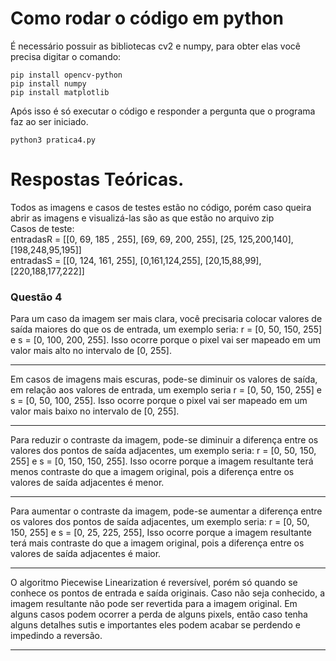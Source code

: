 # Como rodar o código em python

É necessário possuir as bibliotecas cv2 e numpy, para obter elas você precisa digitar o comando: 
```
pip install opencv-python
pip install numpy
pip install matplotlib
```
Após isso é só executar o código e responder a pergunta que o programa faz ao ser iniciado.
```
python3 pratica4.py
```

# Respostas Teóricas.

Todos as imagens e casos de testes estão no código, porém caso queira abrir as imagens e visualizá-las são as que estão no arquivo zip<br>
Casos de teste:<br>
    entradasR = [[0, 69, 185 , 255], [69, 69, 200, 255], [25, 125,200,140], [198,248,95,195]]<br>
    entradasS = [[0, 124, 161, 255], [0,161,124,255], [20,15,88,99], [220,188,177,222]]<br>

### Questão 4
Para um caso da imagem ser mais clara, você precisaria colocar valores de saída maiores do que os de entrada, um exemplo seria: r = [0, 50, 150, 255] e s = [0, 100, 200, 255]. Isso ocorre porque o pixel vai ser mapeado em um valor mais alto no intervalo de [0, 255].
___
Em casos de imagens mais escuras, pode-se diminuir os valores de saída, em relação aos valores de entrada, um exemplo seria r = [0, 50, 150, 255] e s = [0, 50, 100, 255]. Isso ocorre porque o pixel vai ser mapeado em um valor mais baixo no intervalo de [0, 255].
___
Para reduzir o contraste da imagem, pode-se diminuir a diferença entre os valores dos pontos de saída adjacentes, um exemplo seria: r = [0, 50, 150, 255] e s = [0, 150, 150, 255]. Isso ocorre porque a imagem resultante terá menos contraste do que a imagem original, pois a diferença entre os valores de saída adjacentes é menor.
___
Para aumentar o contraste da imagem, pode-se aumentar a diferença entre os valores dos pontos de saída adjacentes, um exemplo seria: r = [0, 50, 150, 255] e s = [0, 25, 225, 255], Isso ocorre porque a imagem resultante terá mais contraste do que a imagem original, pois a diferença entre os valores de saída adjacentes é maior.
___
O algoritmo Piecewise Linearization é reversível, porém só quando se conhece os pontos de entrada e saída originais. Caso não seja conhecido, a imagem resultante não pode ser revertida para a imagem original. Em alguns casos podem ocorrer a perda de alguns pixels, então caso tenha alguns detalhes sutis e importantes eles podem acabar se perdendo e impedindo a reversão.
___